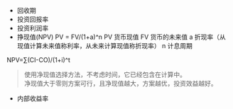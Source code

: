 * 回收期
* 投资回报率
* 投资利润率
* 挣现值(NPV)
PV = FV/(1+a)^n
PV 货币现值
FV 货币的未来值
a 折现率（从现值计算未来值称利率，从未来计算现值称折现率）
n 计息周期

NPV=∑(CI-CO)/(1+i)^t
> 使用净现值选择方法，不考虑时间，它已经包含在计算中。  
> 净现值大于零则方案可行，且净现值越大，方案越优，投资效益越好。

* 内部收益率
